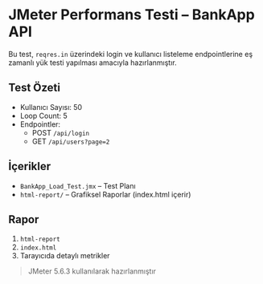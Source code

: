 # JMeter Performans Testi – BankApp API

Bu test, `reqres.in` üzerindeki login ve kullanıcı listeleme endpointlerine eş zamanlı yük testi yapılması amacıyla hazırlanmıştır.

## Test Özeti

- Kullanıcı Sayısı: 50
- Loop Count: 5
- Endpointler:
  - POST `/api/login`
  - GET `/api/users?page=2`

## İçerikler

- `BankApp_Load_Test.jmx` – Test Planı
- `html-report/` – Grafiksel Raporlar (index.html içerir)

## Rapor

1. `html-report` 
2. `index.html` 
3. Tarayıcıda detaylı metrikler

> JMeter 5.6.3 kullanılarak hazırlanmıştır
